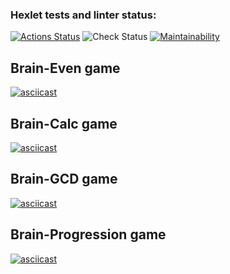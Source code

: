 ### Hexlet tests and linter status:
[![Actions Status](https://github.com/okeangel/python-project-lvl1/workflows/hexlet-check/badge.svg)](https://github.com/okeangel/python-project-lvl1/actions)
![Check Status](https://github.com/okeangel/python-project-lvl1/actions/workflows/check.yml/badge.svg)
[![Maintainability](https://api.codeclimate.com/v1/badges/a99a88d28ad37a79dbf6/maintainability)](https://codeclimate.com/github/codeclimate/codeclimate/maintainability)

## Brain-Even game

[![asciicast](https://asciinema.org/a/pZA3yLm4llPE9FPK1DkM8Bwib.svg)](https://asciinema.org/a/pZA3yLm4llPE9FPK1DkM8Bwib)

## Brain-Calc game

[![asciicast](https://asciinema.org/a/0GTWUcl5V2Q8M0mfz9hX1LPv8.svg)](https://asciinema.org/a/0GTWUcl5V2Q8M0mfz9hX1LPv8)

## Brain-GCD game

[![asciicast](https://asciinema.org/a/412167.svg)](https://asciinema.org/a/412167)

## Brain-Progression game

[![asciicast](https://asciinema.org/a/8O48UhsVUfkwueJPQVQC0W2n3.svg)](https://asciinema.org/a/8O48UhsVUfkwueJPQVQC0W2n3)
